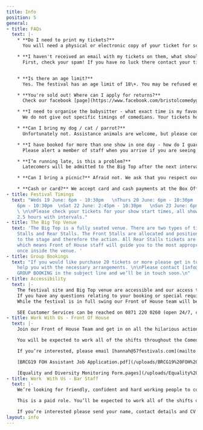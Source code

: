 ```yaml
---
title: Info
position: 5
general:
- title: FAQs
  text: |-
    * **Do I need to print my tickets?**
      You will need a physical or electronic copy of your ticket for scanning at the entrance to the festival.

    * **I haven't received an email with my tickets on them, what should I do?**
      First, check your spam! If you have no luck there contact your ticket provider [directly](https://www.seetickets.com/CustomerService) (SEE Tickets are our primary provider). Have ready all of your booking information and they will be able to send you through your tickets.


    * **Is there an age limit?**
      Yes. The festival has an age limit of 18\+. You may be refused entry if our staff think you are under 18, so please bring ID if you're concerned. We do not offer refunds to ticket-holders who are denied entry. Apologies to all you younger comedy fans out there!

    * **You're sold out! Where can I apply for returns?**
      Check our facebook [page](https://www.facebook.com/bristolcomedygarden). Anyone who can't make it to a gig may try to pass on their tickets via our facebook page. Do not buy tickets from external sources as they may not be accepted on the door.

    * **I need to organise the babysitter - what exact time is my favourite comedian performing?**
      We do not give out specific timings of comedians. Your tickets however will provide information on the festival open and show start times and we estimate that our multi-bill shows last approximately 2.5 hours.

    * **Can I bring my dog / cat / parrot?**
      Unfortunately not. Assistance animals are welcome, but please contact [info@bristolcomedygarden.co.uk](mailto:info@bristolcomedygarden.co.uk) ahead of your show to organise.

    * **I have booked for more than one show in one day - how do I guarantee entry to the venue without having to re-enter?**
      Please alert a member of staff when you arrive if you are seeing more than one show in a day, and they can check your tickets and give you the correct credentials so you don't have to leave and re-enter the festival again. You will still need to vacate the venue itself between shows though.

    * **I’m running late, is this a problem?**
      Latecomers will be admitted to the Big Top after the next interval - so please try and arrive in plenty of time to catch all the glorious comedy!

    * **Can I bring a picnic?** Afraid not. We ask that you respect our traders and do not try and bring food or drink into the festival, if you do you will be asked to leave it outside. But worry not, we’ve lined up an array of bars and delicious street-food eateries to satisfy all possible palettes.

    * **Cash or card?** We accept card and cash payments at the Box Office and across our bars, most of our food vendors will also accept card payments as well, of course, as cash!
- title: Festival Timings
  text: "Weds 19 June: 6pm - 10:30pm   \nThurs 20 June: 6pm - 10:30pm  \nFri 21 June:
    6pm - 10:30pm  \nSat 22 June: 2:45pm - 10:30pm   \nSun 23 June: 6pm - 10.30pm
    \ \n\nPlease check your tickets for your show start times, all shows last approximately
    2.5 hours with intervals."
- title: The Big Top Venue
  text: 'The Big Top is a fully seated venue. There are two types of tickets; Front
    Stalls and Rear Stalls. The Front Stalls are allocated and positioned closest
    to the stage and therefore the action. All Rear Stalls tickets are sold as unreserved
    which means Front of House staff will guide you to the most appropriate seats
    once inside the venue. '
- title: Group Bookings
  text: "If you would like purchase 20 tickets or more please get in touch and we’ll
    help you with the necessary arrangements. \n\nPlease contact [info@brightoncomedygarden.co.uk](mailto:info@brightoncomedygarden.co.uk) with
    GROUP BOOKING in the subject line and we’ll be in touch soon.\n"
- title: Accessibility
  text: |-
    The festival site and Big Top venue are accessible and our access tickets are sold with a free essential companion ticket through our online ticketing partner SEE Tickets. 
    If you have any questions relating to your booking or special requirements please contact [info@brightoncomedygarden.co.uk](mailto:info@brightoncomedygarden.co.uk) with ACCESS in the subject line and we’ll be in touch soon. If you prefer to call please contact SEE Tickets on the numbers below and they will liaise with us on your behalf.
    While the festival is in full swing our Front of House team will be on hand to assist you in anyway they can.

    SEE Customer Services can be reached on 0871 220 0260 (open 24/7, calls cost 13p per minute plus network charges)
- title: Work With Us - Front Of House
  text: |-
    Join our Front of House Team and get in on all the hilarious action. You’ll be the first point of contact with our lovely audiences so good communication skills and a friendly attitude are a must. Working with the Front of House Manager you’ll be responsible for getting our audiences to the right place at the right time, making sure the shows run on time and keeping the venue running smoothly. You should be confident, good with people, alert and interested in the programme and event you’re representing. This role is very active and a lot of fun, you should enjoy dealing with lots of people and manage all this with a level head.

    You will be expected to work all of the shifts throughout the Comedy Garden; you must be over 16 to apply.

    If you’re interested, please email [hannah@57festivals.com](mailto:hannah@57festivals.com) with your CV and a short covering letter.

    [BRCG19 FOH Assistant Job Application.pdf](/uploads/BRCG19%20FOH%20Assistant%20Job%20Application.pdf)

    [Equality and Diversity Monitoring Form.pages](/uploads/Equality%20and%20Diversity%20Monitoring%20Form.pages)
- title: Work  With Us - Bar Staff
  text: |-
    We’re looking for friendly, confident and hard working people to come and work on our bars during the Comedy Garden. Previous bar experience is essential and you must be over 18. You’ll be part of the team and enjoy all the perks that go with that. In return you’ll be punctual, reliable and ready to hop to action at any given moment.

    This is a paid role. You’ll be expected to work all of the shifts during the Comedy Garden.

    If you’re interested please send your name, contact details and CV to [sparkleandspirit@outlook.com](mailto:sparkleandspirit@outlook.com) with BRCG BAR CREW in the subject line.
layout: info
---
```


